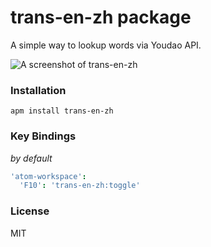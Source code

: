 # trans-en-zh package

A simple way to lookup words via Youdao API.

![A screenshot of trans-en-zh](http://ww1.sinaimg.cn/large/005BPazgjw1ewv3eyqz6sj30yx0lowi1.jpg)

### Installation

```
apm install trans-en-zh
```

### Key Bindings

*by default*
```cson
'atom-workspace':
  'F10': 'trans-en-zh:toggle'
```

### License

MIT

